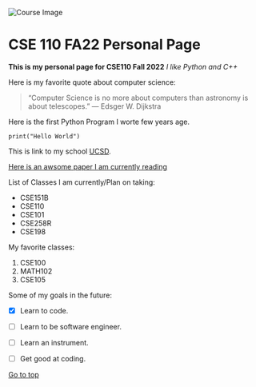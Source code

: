 
![Course Image](https://en.wikipedia.org/wiki/University_of_California,_San_Diego#/media/File:University_of_California,_San_Diego_seal.svg)

# CSE 110 FA22 Personal Page

**This is my personal page for CSE110 Fall 2022**
*I like Python and C++*

Here is my favorite quote about computer science:
>“Computer Science is no more about computers than astronomy is about telescopes.” — Edsger W. Dijkstra

Here is the first Python Program I worte few years age.
```
print("Hello World")
```

This is link to my school [UCSD](https://pages.github.com/).

[Here is an awsome paper I am currently reading](papers/RandomFeaturesforLarge-ScaleKernelMachines.md)

List of Classes I am currently/Plan on taking:
- CSE151B
- CSE110
- CSE101
- CSE258R
- CSE198

My favorite classes:
1. CSE100
2. MATH102
3. CSE105

Some of my goals in the future:
- [X] Learn to code.
- [ ] Learn to be software engineer.
- [ ] Learn an instrument.
- [ ] Get good at coding.


[Go to top](#cse-110-fa22-personal-page)
